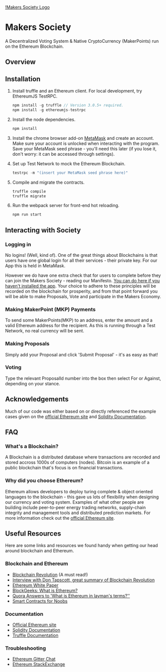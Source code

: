 [!Makers Society Logo](/public/mslogo.png)

# Makers Society

A Decentralized Voting System & Native CryptoCurrency (MakerPoints) run on the Ethereum Blockchain.

## Overview



## Installation

1. Install truffle and an Ethereum client. For local development, try EthereumJS TestRPC.

    ```javascript
    npm install -g truffle // Version 3.0.5+ required.
    npm install -g ethereumjs-testrpc
    ```

2. Install the node dependencies.

    ```javascript
    npm install
    ```

3. Install the chrome browser add-on [MetaMask](https://metamask.io/) and create an account. Make sure your account is unlocked when interacting with the program. Save your MetaMask seed phrase - you'll need this later (if you lose it, don't worry: it can be accessed through settings).

4. Set up Test Network to mock the Ethereum Blockchain.

    ```javascript
    testrpc -m "(insert your MetaMask seed phrase here)"    
    ```

5. Compile and migrate the contracts.

    ```javascript
    truffle compile
    truffle migrate
    ```

6. Run the webpack server for front-end hot reloading.

    ```javascript
    npm run start
    ```

## Interacting with Society

### Logging in    

No logins! (Well, kind of). One of the great things about Blockchains is that users have one global login for all their services - their private key. For our App this is held in MetaMask.

However we do have one extra check that for users to complete before they can join the Makers Society - reading our Manifesto. [You can do here if you haven't installed the app](/public/manifesto.txt). Your choice to adhere to these principles will be recorded on the blockchain for prosperity, and from that point forward you will be able to make Proposals, Vote and participate in the Makers Economy.     

### Making MakerPoint (MKP) Payments

To send some MakerPoints(MKP) to an address, enter the amount and a valid Ethereum address for the recipient. As this is running through a Test Network, no real currency will be sent.

### Making Proposals

Simply add your Proposal and click 'Submit Proposal' - it's as easy as that!

### Voting

Type the relevant ProposalId number into the box then select For or Against, depending on your stance.

## Acknowledgements

Much of our code was either based on or directly referenced the example cases given on the [official Ethereum site](http://ethereum.org/) and [Solidity Documentation](https://solidity.readthedocs.io/en/develop/).

## FAQ

### What's a Blockchain?

A Blockchain is a distributed database where transactions are recorded and stored accross 1000s of computers (nodes). Bitcoin is an example of a public blockchain that's focus is on financial transactions.  

### Why did you choose Ethereum?

Ethereum allows developers to deploy turing complete & object oriented languages to the blockchain - this gave us lots of flexibility when designing our currency and voting system. Examples of what other people are building include peer-to-peer energy trading networks, supply-chain integrity and management tools and distributed prediction markets. For more information check out the [official Ethereum site](http://ethereum.org/).

## Useful Resources

Here are some links and resources we found handy when getting our head around blockchain and Ethereum.

### Blockchain and Ethereum

  - [Blockchain Revolution](http://blockchain-revolution.com/) (A must read!)
  - [Interview with Don Tapscott, great summary of Blockchain Revolution](http://www.mckinsey.com/industries/high-tech/our-insights/how-blockchains-could-change-the-world)
  - [Ethereum White Paper](https://github.com/ethereum/wiki/wiki/White-Paper)
  - [BlockGeeks: What is Ethereum?](https://blockgeeks.com/guides/what-is-ethereum/)
  - [Quora Answers to 'What is Ethereum in layman's terms?''](https://www.quora.com/What-is-Ethereum-in-laymans-term)
  - [Smart Contracts for Noobs](https://medium.com/@ConsenSys/a-101-noob-intro-to-programming-smart-contracts-on-ethereum-695d15c1dab4)
  

### Documentation

 - [Official Ethereum site](http://ethereum.org/)
 - [Solidity Documentation](https://solidity.readthedocs.io/en/develop/)
 - [Truffle Documentation](http://truffle.readthedocs.io/en/stable/)


### Troubleshooting

 - [Ethereum Gitter Chat](https://gitter.im/ethereum/solidity/)
 - [Ethereum StackExchange](https://ethereum.stackexchange.com/)
